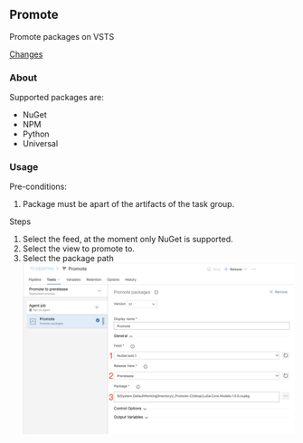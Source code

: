 ## Promote  
Promote packages on VSTS  

[Changes](./CHANGELOG.md)  

### About  
Supported packages are:  
* NuGet  
* NPM  
* Python  
* Universal  

### Usage  
Pre-conditions:  
1) Package must be apart of the artifacts of the task group.  

Steps  
1) Select the feed, at the moment only NuGet is supported.  
2) Select the view to promote to.  
3) Select the package path  
![How to](images/how-to.png)

